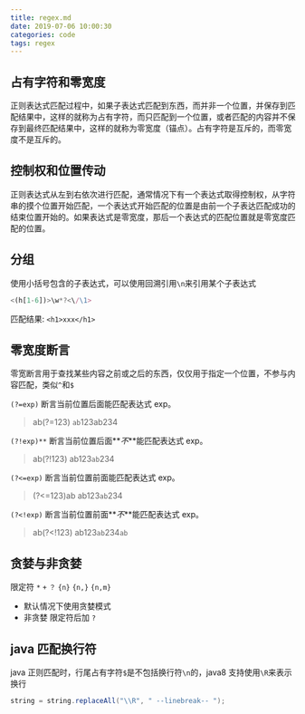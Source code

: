 ```yaml
---
title: regex.md
date: 2019-07-06 10:00:30
categories: code
tags: regex
---
```


## 占有字符和零宽度

正则表达式匹配过程中，如果子表达式匹配到东西，而并非一个位置，并保存到匹配结果中，这样的就称为占有字符，而只匹配到一个位置，或者匹配的内容并不保存到最终匹配结果中，这样的就称为零宽度（锚点）。占有字符是互斥的，而零宽度不是互斥的。

## 控制权和位置传动

正则表达式从左到右依次进行匹配，通常情况下有一个表达式取得控制权，从字符串的摸个位置开始匹配，一个表达式开始匹配的位置是由前一个子表达匹配成功的结束位置开始的。如果表达式是零宽度，那后一个表达式的匹配位置就是零宽度匹配的位置。

## 分组

使用小括号包含的子表达式，可以使用回溯引用`\n`来引用某个子表达式

```javascript
<(h[1-6])>\w*?<\/\1>
```

匹配结果: `<h1>xxx</h1>`

## 零宽度断言

零宽断言用于查找某些内容之前或之后的东西，仅仅用于指定一个位置，不参与内容匹配，类似`^`和`$`

`(?=exp)`
断言当前位置后面能匹配表达式 exp。

> ab(?=123) `ab`123ab234

`(?!exp)**`
断言当前位置后面**_不_**能匹配表达式 exp。

> ab(?!123) ab123`ab`234

`(?<=exp)`
断言当前位置前面能匹配表达式 exp。

> (?<=123)ab ab123`ab`234

`(?<!exp)`
断言当前位置前面**_不_**能匹配表达式 exp。

> ab(?<!123) ab123`ab`234`ab`

## 贪婪与非贪婪

限定符 `*` `+` `？` `{n}` `{n,}` `{n,m}`

- 默认情况下使用贪婪模式
- 非贪婪 限定符后加 `?`

## java 匹配换行符

java 正则匹配时，行尾占有字符`$`是不包括换行符`\n`的，java8 支持使用`\R`来表示换行

```java
string = string.replaceAll("\\R", " --linebreak-- ");
```
